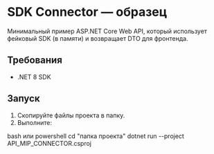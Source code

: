 ﻿# SDK Connector — образец

Минимальный пример ASP.NET Core Web API, который использует фейковый SDK (в памяти) и возвращает DTO для фронтенда.

## Требования
- .NET 8 SDK

## Запуск
1. Скопируйте файлы проекта в папку.
2. Выполните:

bash или powershell 
cd "папка проекта"
dotnet run --project API_MIP_CONNECTOR.csproj